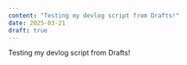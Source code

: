```yaml
---
content: "Testing my devlog script from Drafts!"
date: 2025-03-21
draft: true
---
```


Testing my devlog script from Drafts!